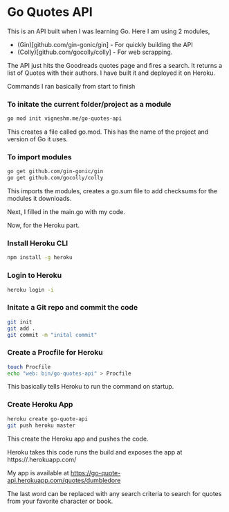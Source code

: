 # Go Quotes API

This is an API built when I was learning Go. Here I am using 2 modules,

* (Gin)[github.com/gin-gonic/gin] - For quickly building the API
* (Colly)[github.com/gocolly/colly] - For web scrapping.

The API just hits the Goodreads quotes page and fires a search. It returns a list of Quotes with their authors. I have built it and deployed it on Heroku. 

Commands I ran basically from start to finish

### To initate the current folder/project as a module
```bash
go mod init vigneshm.me/go-quotes-api
```
This creates a file called go.mod. This has the name of the project and version of Go it uses.

### To import modules
```bash
go get github.com/gin-gonic/gin
go get github.com/gocolly/colly
```
This imports the modules, creates a go.sum file to add checksums for the modules it downloads.

Next, I filled in the main.go with my code.

Now, for the Heroku part.

### Install Heroku CLI
```bash
npm install -g heroku
```
### Login to Heroku
```bash
heroku login -i
```

### Initate a Git repo and commit the code
```bash
git init
git add .
git commit -m "inital commit"
```

### Create a Procfile for Heroku
```bash
touch Procfile
echo "web: bin/go-quotes-api" > Procfile
```
This basically tells Heroku to run the command on startup.

### Create Heroku App
```bash
heroku create go-quote-api
git push heroku master
```
This create the Heroku app and pushes the code.

Heroku takes this code runs the build and exposes the app at https://<app-name>.herokuapp.com/

My app is available at https://go-quote-api.herokuapp.com/quotes/dumbledore

The last word can be replaced with any search criteria to search for quotes from your favorite character or book.
